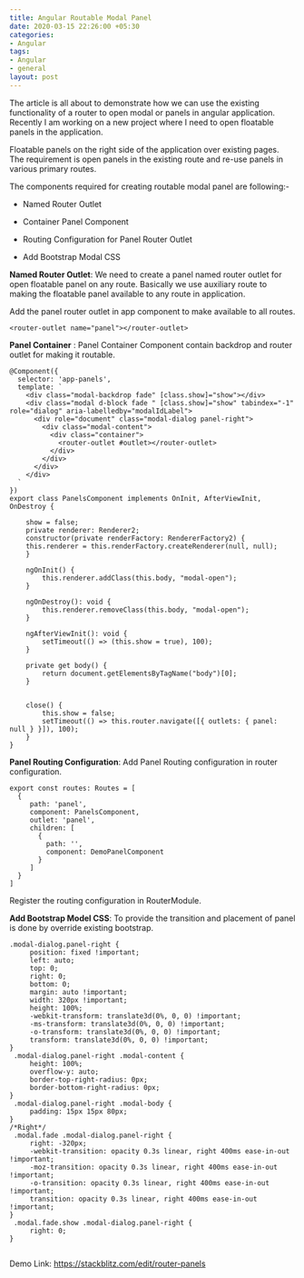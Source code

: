 ```yaml
---
title: Angular Routable Modal Panel
date: 2020-03-15 22:26:00 +05:30
categories:
- Angular
tags:
- Angular
- general
layout: post
---
```


The article is all about to demonstrate how we can use the existing functionality of a router to open modal or panels in angular application. Recently I am working on a new project where I need to open floatable panels in the application.

Floatable panels on the right side of the application over existing pages. The requirement is open panels in the existing route and re-use panels in various primary routes.

The components required for creating routable modal panel are following:-

* Named Router Outlet

* Container Panel Component

* Routing Configuration for Panel Router Outlet

* Add Bootstrap Modal CSS

**Named Router Outlet**: We need to create a panel named router outlet for open floatable panel on any route. Basically we use auxiliary route to making the floatable panel available to any route in application.

Add the panel router outlet in app component to make available to all routes.

`<router-outlet name="panel"></router-outlet>`

**Panel Container** : Panel Container Component contain backdrop and router outlet for making it routable.
```
@Component({
  selector: 'app-panels',
  template: `  
    <div class="modal-backdrop fade" [class.show]="show"></div>
    <div class="modal d-block fade " [class.show]="show" tabindex="-1" role="dialog" aria-labelledby="modalIdLabel">
      <div role="document" class="modal-dialog panel-right">
        <div class="modal-content">
          <div class="container">
            <router-outlet #outlet></router-outlet>
          </div>
        </div>
      </div>
    </div>
  `
})
export class PanelsComponent implements OnInit, AfterViewInit, OnDestroy {

    show = false;
    private renderer: Renderer2;
    constructor(private renderFactory: RendererFactory2) {
    this.renderer = this.renderFactory.createRenderer(null, null);
    }

    ngOnInit() {
        this.renderer.addClass(this.body, "modal-open");
    }

    ngOnDestroy(): void {
        this.renderer.removeClass(this.body, "modal-open");
    }

    ngAfterViewInit(): void {
        setTimeout(() => (this.show = true), 100);
    }

    private get body() {
        return document.getElementsByTagName("body")[0];
    }


    close() {
        this.show = false;
        setTimeout(() => this.router.navigate([{ outlets: { panel: null } }]), 100);
    }
}
```
**Panel Routing Configuration**: Add Panel Routing configuration in router configuration.
```
export const routes: Routes = [
  {
     path: 'panel',
     component: PanelsComponent,
     outlet: 'panel',
     children: [
       {
         path: '',
         component: DemoPanelComponent
       }
     ]
  }
]
````
Register the routing configuration in RouterModule.

**Add Bootstrap Model CSS**: To provide the transition and placement of panel is done by override existing bootstrap.

```
.modal-dialog.panel-right {
	 position: fixed !important;
	 left: auto;
	 top: 0;
	 right: 0;
	 bottom: 0;
	 margin: auto !important;
	 width: 320px !important;
	 height: 100%;
	 -webkit-transform: translate3d(0%, 0, 0) !important;
	 -ms-transform: translate3d(0%, 0, 0) !important;
	 -o-transform: translate3d(0%, 0, 0) !important;
	 transform: translate3d(0%, 0, 0) !important;
}
 .modal-dialog.panel-right .modal-content {
	 height: 100%;
	 overflow-y: auto;
	 border-top-right-radius: 0px;
	 border-bottom-right-radius: 0px;
}
 .modal-dialog.panel-right .modal-body {
	 padding: 15px 15px 80px;
}
/*Right*/
 .modal.fade .modal-dialog.panel-right {
	 right: -320px;
	 -webkit-transition: opacity 0.3s linear, right 400ms ease-in-out !important;
	 -moz-transition: opacity 0.3s linear, right 400ms ease-in-out !important;
	 -o-transition: opacity 0.3s linear, right 400ms ease-in-out !important;
	 transition: opacity 0.3s linear, right 400ms ease-in-out !important;
}
 .modal.fade.show .modal-dialog.panel-right {
	 right: 0;
}
 
```

Demo Link: https://stackblitz.com/edit/router-panels


